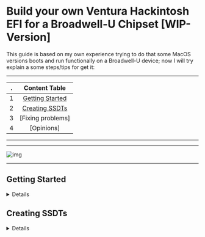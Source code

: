 # Build your own Ventura Hackintosh EFI for a Broadwell-U Chipset [WIP-Version]
[Getting Started]: https://github.com/sebasrock156/Acer-E5-572-TMP246-OpenCore/blob/Ventura/GUIDE.md#getting-started
[Creating SSDTs]: https://github.com/sebasrock156/Acer-E5-572-TMP246-OpenCore/blob/Ventura/GUIDE.md#creating-ssdts

This guide is based on my own experience trying to do that some MacOS versions boots and run functionally on a Broadwell-U device; now I will try explain a some steps/tips for get it:


---

. | Content Table
--- | :--:
1 | [Getting Started]
2 | [Creating SSDTs]
3 | [Fixing problems]
4 | [Opinions]
---

---

![img](https://i.imgur.com/YKIPyaT.png)

---
## Getting Started

<details>

### Hardware Support

#### About Processors:
Any Broadwell-U processors are supported until MacOS Monterey; on Ventura, Broadwell processors (and graphics) has been dropped.

#### About dedicated/external graphic cards:
Any Nvidia GPUs are dropped from MacOS BigSur, although some Nvidia graphics may be works on latest MacOS versions, the Low Power devices (and older architectures, like Fermi, Kepler and Maxwell) don't works. 

</details>

## Creating SSDTs

<details>
</details>
